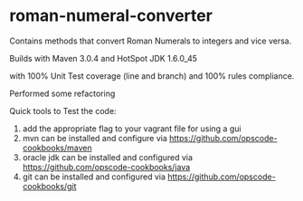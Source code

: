 roman-numeral-converter
=======================

Contains methods that convert Roman Numerals to integers and vice versa.

Builds with Maven 3.0.4 and HotSpot JDK 1.6.0_45

 with 100% Unit Test coverage (line and branch) and 100% rules compliance.

Performed some refactoring

Quick tools to Test the code:
 
1) add the appropriate flag to your vagrant file for using a gui
2) mvn can be installed and configure via https://github.com/opscode-cookbooks/maven
3) oracle jdk can be installed and configured via https://github.com/opscode-cookbooks/java
4) git can be installed and configured via https://github.com/opscode-cookbooks/git